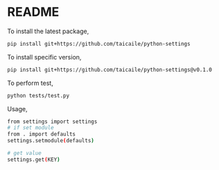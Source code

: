 # README

To install the latest package,

```bash
pip install git+https://github.com/taicaile/python-settings
```

To install specific version,

```bash
pip install git+https://github.com/taicaile/python-settings@v0.1.0
```

To perform test,

```bash
python tests/test.py
```

Usage,

```bash
from settings import settings
# if set module
from . import defaults
settings.setmodule(defaults)

# get value
settings.get(KEY)
```
